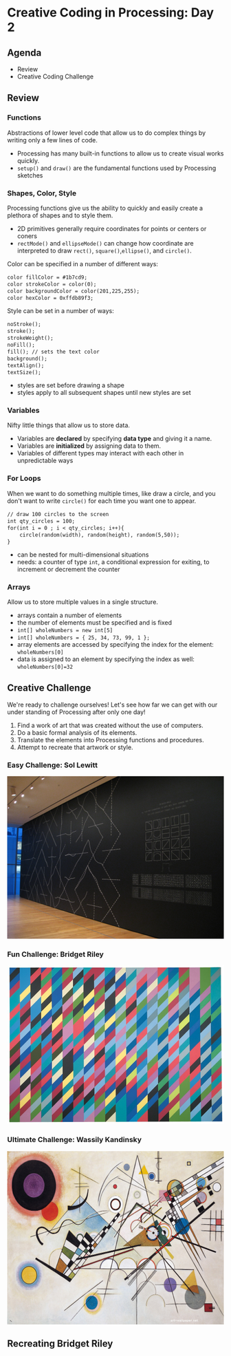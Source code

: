 # Creative Coding in Processing: Day 2

## Agenda

* Review
* Creative Coding Challenge

## Review

### Functions

Abstractions of lower level code that allow us to do complex things by writing only a few lines of code.

* Processing has many built-in functions to allow us to create visual works quickly.
* `setup()` and `draw()` are the fundamental functions used by Processing sketches

### Shapes, Color, Style

Processing functions give us the ability to quickly and easily create a plethora of shapes and to style them.

* 2D primitives generally require coordinates for points or centers or coners
* `rectMode()` and `ellipseMode()` can change how coordinate are interpreted to draw `rect()`, `square()`,`ellipse()`, and `circle()`.

Color can be specified in a number of different ways:

```
color fillColor = #1b7cd9;
color strokeColor = color(0);
color backgroundColor = color(201,225,255);
color hexColor = 0xffdb89f3;
```

Style can be set in a number of ways:

```
noStroke();
stroke();
strokeWeight();
noFill();
fill(); // sets the text color
background();
textAlign();
textSize();
```

* styles are set before drawing a shape
* styles apply to all subsequent shapes until new styles are set

### Variables

Nifty little things that allow us to store data.

* Variables are **declared** by specifying **data type** and giving it a name.
* Variables are **initialized** by assigning data to them.
* Variables of different types may interact with each other in unpredictable ways


### For Loops

When we want to do something multiple times, like draw a circle, and you don't want to write `circle()` for each time you want one to appear.

```
// draw 100 circles to the screen
int qty_circles = 100;
for(int i = 0 ; i < qty_circles; i++){
	circle(random(width), random(height), random(5,50));
}
```

* can be nested for multi-dimensional situations
* needs: a counter of type `int`, a conditional expression for exiting, to increment or decrement the counter

### Arrays

Allow us to store multiple values in a single structure.

* arrays contain a number of elements
* the number of elements must be specified and is fixed
* `int[] wholeNumbers = new int[5]`
* `int[] wholeNumbers = { 25, 34, 73, 99, 1 };`
* array elements are accessed by specifying the index for the element: `wholeNumbers[0]`
* data is assigned to an element by specifying the index as well: `wholeNumbers[0]=32`


## Creative Challenge

We're ready to challenge ourselves! Let's see how far we can get with our under standing of Processing after only one day!

1. Find a work of art that was created without the use of computers.
2. Do a basic formal analysis of its elements.
3. Translate the elements into Processing functions and procedures.
4. Attempt to recreate that artwork or style.

### Easy Challenge: Sol Lewitt

![](images/sol-lewitt.jpg)

### Fun Challenge: Bridget Riley

![](images/Bridget-Riley_02.jpg)

### Ultimate Challenge: Wassily Kandinsky

![](images/kandinsky.jpg)

## Recreating Bridget Riley
